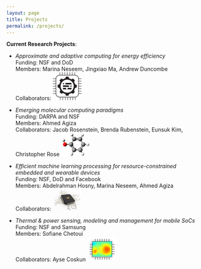 ```yaml
---
layout: page
title: Projects
permalink: /projects/
---
```


**Current Research Projects**: 

* _Approximate and adaptive computing for energy efficiency_\
Funding: NSF and DoD\
Members: Marina Neseem, Jingxiao Ma, Andrew Duncombe \
Collaborators:
![](approx.png)


* _Emerging molecular computing paradigms_\
Funding: DARPA and NSF\
Members: Ahmed Agiza\
Collaborators: Jacob Rosenstein, Brenda Rubenstein, Eunsuk Kim, Christopher Rose
![](chem.png)
* _Efficient machine learning processing for resource-constrained embedded and wearable devices_\
Funding: NSF, DoD and Facebook\
Members: Abdelrahman Hosny, Marina Neseem, Ahmed Agiza\
Collaborators: 
![](AI.png)

* _Thermal & power sensing, modeling and management for mobile SoCs_\
Funding: NSF and Samsung\
Members: Sofiane Chetoui\
Collaborators: Ayse Coskun
![](hotspot.png)

